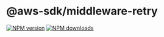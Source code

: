 # @aws-sdk/middleware-retry

[![NPM version](https://img.shields.io/npm/v/@aws-sdk/middleware-retry/preview.svg)](https://www.npmjs.com/package/@aws-sdk/middleware-retry)
[![NPM downloads](https://img.shields.io/npm/dm/@aws-sdk/middleware-retry.svg)](https://www.npmjs.com/package/@aws-sdk/middleware-retry)
